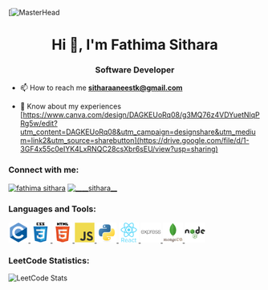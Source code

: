[![MasterHead](https://cdn.dribbble.com/users/2704414/screenshots/7466903/media/b08ab576316bd4582fef189f471cd9e5.gif)

<h1 align="center">Hi 👋, I'm Fathima Sithara</h1>
<h3 align="center">Software Developer</h3>

- 📫 How to reach me **sitharaaneestk@gmail.com**

- 📄 Know about my experiences [https://www.canva.com/design/DAGKEUoRq08/g3MQ76z4VDYuetNlqPRg5w/edit?utm_content=DAGKEUoRq08&utm_campaign=designshare&utm_medium=link2&utm_source=sharebutton](https://drive.google.com/file/d/1-3GF4x55c0eIYK4LxRNQC28csXbr6sEU/view?usp=sharing)

<h3 align="left">Connect with me:</h3>
<p align="left">
<a href="https://linkedin.com/in/fathima sithara" target="blank"><img align="center" src="https://raw.githubusercontent.com/rahuldkjain/github-profile-readme-generator/master/src/images/icons/Social/linked-in-alt.svg" alt="fathima sithara" height="30" width="40" /></a>
<a href="https://instagram.com/____sithara__" target="blank"><img align="center" src="https://raw.githubusercontent.com/rahuldkjain/github-profile-readme-generator/master/src/images/icons/Social/instagram.svg" alt="____sithara__" height="30" width="40" /></a>
</p>

<h3 align="left">Languages and Tools:</h3>
<p align="left"> 
  <a href="https://www.cprogramming.com/" target="_blank" rel="noreferrer"> 
    <img src="https://raw.githubusercontent.com/devicons/devicon/master/icons/c/c-original.svg" alt="c" width="40" height="40"/> 
  </a> 
  <a href="https://www.w3schools.com/css/" target="_blank" rel="noreferrer"> 
    <img src="https://raw.githubusercontent.com/devicons/devicon/master/icons/css3/css3-original-wordmark.svg" alt="css3" width="40" height="40"/> 
  </a> 
  <a href="https://www.w3.org/html/" target="_blank" rel="noreferrer"> 
    <img src="https://raw.githubusercontent.com/devicons/devicon/master/icons/html5/html5-original-wordmark.svg" alt="html5" width="40" height="40"/> 
  </a> 
  <a href="https://developer.mozilla.org/en-US/docs/Web/JavaScript" target="_blank" rel="noreferrer"> 
    <img src="https://raw.githubusercontent.com/devicons/devicon/master/icons/javascript/javascript-original.svg" alt="javascript" width="40" height="40"/> 
  </a> 
  <a href="https://www.python.org" target="_blank" rel="noreferrer"> 
    <img src="https://raw.githubusercontent.com/devicons/devicon/master/icons/python/python-original.svg" alt="python" width="40" height="40"/> 
  </a> 
  <a href="https://reactjs.org/" target="_blank" rel="noreferrer"> 
    <img src="https://raw.githubusercontent.com/devicons/devicon/master/icons/react/react-original-wordmark.svg" alt="react" width="40" height="40"/> 
  </a> 
  <a href="https://expressjs.com/" target="_blank" rel="noreferrer"> 
    <img src="https://raw.githubusercontent.com/devicons/devicon/master/icons/express/express-original-wordmark.svg" alt="express" width="40" height="40"/> 
  </a> 
  <a href="https://www.mongodb.com/" target="_blank" rel="noreferrer"> 
    <img src="https://raw.githubusercontent.com/devicons/devicon/master/icons/mongodb/mongodb-original-wordmark.svg" alt="mongodb" width="40" height="40"/> 
  </a> 
  
  <a href="https://nodejs.org/" target="_blank" rel="noreferrer"> 
    <img src="https://raw.githubusercontent.com/devicons/devicon/master/icons/nodejs/nodejs-original-wordmark.svg" alt="nodejs" width="40" height="40"/> 
  </a>
</p>

<h3 align="left">LeetCode Statistics:</h3>
<p align="left">
  <img src="https://leetcard.jacoblin.cool/sitharatk22" alt="LeetCode Stats" />
</p>
